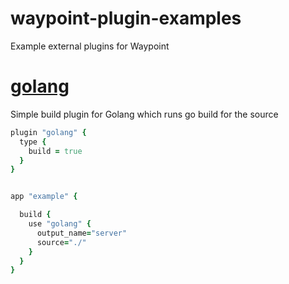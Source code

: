 # waypoint-plugin-examples
Example external plugins for Waypoint

# [golang](./golang)

Simple build plugin for Golang which runs go build for the source

```ruby
plugin "golang" {
  type {
    build = true
  }
}


app "example" {

  build {
    use "golang" {
      output_name="server"
      source="./"
    }
  }
}
```
